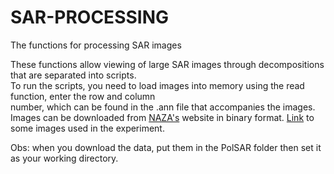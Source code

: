 # SAR-PROCESSING
The functions for processing SAR images


These functions allow viewing of large SAR images through decompositions that are separated into scripts.  
To run the scripts, you need to load images into memory using the read function, enter the row and column  
number, which can be found in the .ann file that accompanies the images. Images can be downloaded from [NAZA's](https://uavsar.asfdaac.alaska.edu/) website in binary format. 
[Link](https://drive.google.com/open?id=1ahBefq-d6BiN-xZBVYdNdS3PjscoTVPd) to some images used in the experiment. 

Obs: when you download the data, put them in the PolSAR folder then set it as your working directory.
